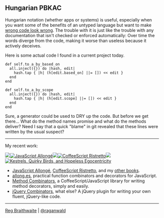 Hungarian PBKAC
---

Hungarian notation (whether apps or systems) is useful, especially when you want some of the benefits of an untyped language but want to make [wrong code look wrong][1]. The trouble with it is just like the trouble with any documentation that isn't checked or enforced automatically: Over time the words diverge from the code, making it worse than useless because it actively deceives.

Here is some actual code I found in a current project today.

    def self.to_a_by_based_on
      all.inject({}) do |hash, edit|
        hash.tap { |h| (h[edit.based_on] ||= []) << edit }
      end
    end

    def self.to_a_by_scope
      all.inject({}) do |hash, edit|
        hash.tap { |h| (h[edit.scope] ||= []) << edit }
      end
    end

Sure, a generator could be used to DRY up the code. But before we get there... What do the method names promise and what do the methods deliver?  Need I say that a quick "blame" in git revealed that these lines were written by the usual suspect?

[1]: http://www.joelonsoftware.com/articles/Wrong.html "Making Wrong Code Look Wrong - Joel on Software"

---

My recent work:

![](http://i.minus.com/iL337yTdgFj7.png)[![JavaScript Allongé](http://i.minus.com/iW2E1A8M5UWe6.jpeg)](http://leanpub.com/javascript-allonge "JavaScript Allongé")![](http://i.minus.com/iL337yTdgFj7.png)[![CoffeeScript Ristretto](http://i.minus.com/iMmGxzIZkHSLD.jpeg)](http://leanpub.com/coffeescript-ristretto "CoffeeScript Ristretto")![](http://i.minus.com/iL337yTdgFj7.png)[![Kestrels, Quirky Birds, and Hopeless Egocentricity](http://i.minus.com/ibw1f1ARQ4bhi1.jpeg)](http://leanpub.com/combinators "Kestrels, Quirky Birds, and Hopeless Egocentricity")

* [JavaScript Allongé](http://leanpub.com/javascript-allonge), [CoffeeScript Ristretto](http://leanpub.com/coffeescript-ristretto), and my [other books](http://leanpub.com/u/raganwald).
* [allong.es](http://allong.es), practical function combinators and decorators for JavaScript.
* [Method Combinators](https://github.com/raganwald/method-combinators), a CoffeeScript/JavaScript library for writing method decorators, simply and easily.
* [jQuery Combinators](http://github.com/raganwald/jquery-combinators), what else? A jQuery plugin for writing your own fluent, jQuery-like code.  

---

[Reg Braithwaite](http://braythwayt.com) | [@raganwald](http://twitter.com/raganwald)